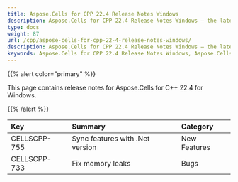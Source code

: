 ```yaml
---
title: Aspose.Cells for CPP 22.4 Release Notes Windows
description: Aspose.Cells for CPP 22.4 Release Notes Windows – the latest updates and fixes.
type: docs
weight: 87
url: /cpp/aspose-cells-for-cpp-22-4-release-notes-windows/
description: Aspose.Cells for CPP 22.4 Release Notes Windows – the latest enhancements, new features, and fixes.
keywords: Aspose.Cells for CPP 22.4 Release Notes Windows, Aspose.Cells for CPP 22.4 Windows updates and fixes
---
```


{{% alert color="primary" %}}

This page contains release notes for Aspose.Cells for C++ 22.4 for Windows.

{{% /alert %}}

|**Key**|**Summary**|**Category**|
| :- | :- | :- |
|CELLSCPP-755|Sync features with .Net version |New Features|
|CELLSCPP-733|Fix memory leaks |Bugs|